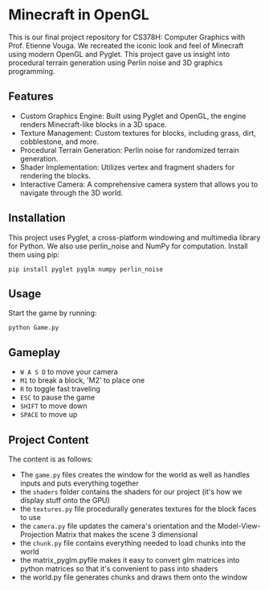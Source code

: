 # Minecraft in OpenGL

This is our final project repository for CS378H: Computer Graphics with Prof. Etienne Vouga. We recreated the iconic look and feel of Minecraft using modern OpenGL and Pyglet. This project gave us insight into procedural terrain generation using Perlin noise and 3D graphics programming.


## Features
- Custom Graphics Engine: Built using Pyglet and OpenGL, the engine renders Minecraft-like blocks in a 3D space.
- Texture Management: Custom textures for blocks, including grass, dirt, cobblestone, and more.
- Procedural Terrain Generation: Perlin noise for randomized terrain generation.
- Shader Implementation: Utilizes vertex and fragment shaders for rendering the blocks.
- Interactive Camera: A comprehensive camera system that allows you to navigate through the 3D world.

## Installation

This project uses Pyglet, a cross-platform windowing and multimedia library for Python. We also use perlin_noise and NumPy for computation. Install them using pip:
```
pip install pyglet pyglm numpy perlin_noise
```

## Usage

Start the game by running:
```
python Game.py
```

## Gameplay
- `W A S D` to move your camera
- `M1` to break a block, 'M2' to place one
- `R` to toggle fast traveling
- `ESC` to pause the game
- `SHIFT` to move down
- `SPACE` to move up

## Project Content
The content is as follows: 
- The `game.py` files creates the window for the world as well as handles inputs and puts everything together
- the `shaders` folder contains the shaders for our project (it's how we display stuff onto the GPU)
- the `textures.py` file procedurally generates textures for the block faces to use
- the `camera.py` file updates the camera's orientation and the Model-View-Projection Matrix that makes the scene 3 dimensional
- the `chunk.py` file contains everything needed to load chunks into the world
- the matrix_pyglm.pyfile makes it easy to convert glm matrices into python matrices so that it's convenient to pass into shaders
- the world.py file generates chunks and draws them onto the window



